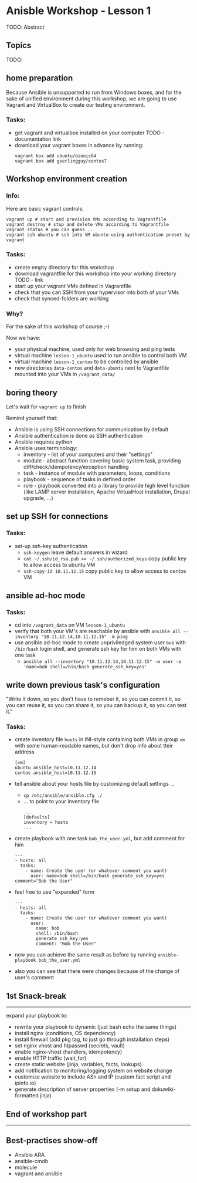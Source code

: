 # Anisble Workshop - Lesson 1

TODO: Abstract

## Topics
TODO:

## home preparation

Because Ansible is unsupported to run from Windows boxes, and for the sake of unified environment during this workshop, we are going to use Vagrant and VirtualBox to create our testing environment.

### Tasks:
- get vagrant and virtualbox installed on your computer TODO - documentation link
- download your vagrant boxes in advance by running:
	```
	vagrant box add ubuntu/bionic64
	vagrant box add geerlingguy/centos7
	```

## Workshop environment creation

### Info:
Here are basic vagrant controls:
```
vagrant up # start and provision VMs according to Vagrantfile
vagrant destroy # stop and delete VMs according to Vagrantfile
vagrant status # you can guess ...
vagrant ssh ubuntu # ssh into VM ubuntu using authentication preset by vagrant
```

### Tasks:
- create empty directory for this workshop
- download vagrantfile for this workshop into your working directory TODO - link
- start up your vagrant VMs defined in Vagrantfile
- check that you can SSH from your hypervisor into both of your VMs
- check that synced-folders are working

### Why?

For the sake of this workshop of course ;-)

Now we have:
- your physical machine, used only for web browsing and ping tests
- virtual machine `lesson-1_ubuntu` used to run ansible to control both VM
- virtual machine `lesson-1_centos` to be controlled by ansible
- new directories `data-centos` and `data-ubuntu` next to Vagrantfile mounted into your VMs in `/vagrant_data/`

## boring theory

Let's wait for `vagrant up` to finish

Remind yourself that:
- Ansible is using SSH connections for communication by default
- Ansible authentication is done as SSH authentication
- Ansible requires python
- Ansible uses terminology:
	- inventory - list of your computers and their "settings"
	- module - abstract function covering basic system task, providing diff/check/idempotency/exception handling
	- task - instance of module with parameters, loops, conditions
	- playbook - sequence of tasks in defined order
	- role - playbook converted into a library to provide high level function (like LAMP server installation, Apache VirtualHost installation, Drupal upgrade, ...)

## set up SSH for connections

### Tasks:

- set-up ssh-key authentication
	- `ssh-keygen` leave default answers in wizard
	- `cat ~/.ssh/id_rsa.pub >> ~/.ssh/authorized_keys` copy public key to allow access to ubuntu VM
	- `ssh-copy-id 10.11.12.15` copy public key to allow access to centos VM

## ansible ad-hoc mode

### Tasks:
- cd into `/vagrant_data` on VM `lesson-1_ubuntu`
- verify that both your VM's are reachable by ansible with `ansible all --inventory "10.11.12.14,10.11.12.15" -m ping`
- use ansible ad-hoc mode to create unpriviledged system user `bob` with `/bin/bash` login shell, and generate ssh key for him on both VMs with one task
	- `ansible all --inventory "10.11.12.14,10.11.12.15" -m user -a 'name=bob shell=/bin/bash generate_ssh_key=yes'`

## write down previous task's configuration

"Write it down, so you don't have to remeber it, so you can commit it, so you can reuse it, so you can share it, so you can backup it, so you can test it."

### Tasks:

- create inventory file `hosts` in INI-style containing both VMs in group `vm` with some human-readable names, but don't drop info about tteir address
	```
	[vm]
	ubuntu ansible_host=10.11.12.14
	centos ansible_host=10.11.12.15
	```
- tell ansible about your hosts file by customizing default settings ...
	- `cp /etc/ansible/ansible.cfg ./`
	- ... to point to your inventory file
		```
		...
		[defaults]
		inventory = hosts
		...
		```
- create playbook with one task `bob_the_user.yml`, but add comment for him
	```
	---
	- hosts: all
	  tasks:
		- name: Create the user (or whatever comment you want)
		  user: name=bob shell=/bin/bash generate_ssh_key=yes comment="Bob the User"
	```
- feel free to use "expanded" form
	```
	---
	- hosts: all
	  tasks:
		- name: Create the user (or whatever comment you want)
		  user:
			name: bob
			shell: /bin/bash
			generate_ssh_key:yes
			comment: "Bob the User"
	```

- now you can achieve the same result as before by running `ansible-playbook bob_the_user.yml`
- also you can see that there were changes because of the change of user's comment

## 1st Snack-break

-------

expand your playbook to:
- rewrite your playbook to dynamic (just bash echo the same things)
- install nginx (conditions, OS dependency)
- install firewall (add pkg tag, to just go through installation steps)
- set nginx vhost and htpasswd (secrets, vault)
- enable nginx-vhost (handlers, idempotency)
- enable HTTP traffic (wait_for)
- create static website (jinja, variables, facts, lookups)
- add notification to monitoring/logging system on website change
- customize website to include ASn and IP (custom fact script and ipinfo.io)
- generate description of server properties (-m setup and dokuwiki-formatted jinja)


## End of workshop part
-------
## Best-practises show-off
- Ansible ARA
- ansible-cmdb
- molecule
- vagrant and ansible
